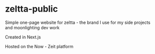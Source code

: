 # zeltta-public
Simple one-page website for zeltta - the brand I use for my side projects and moonlighting dev work

Created in Next.js

Hosted on the Now - Zeit platform